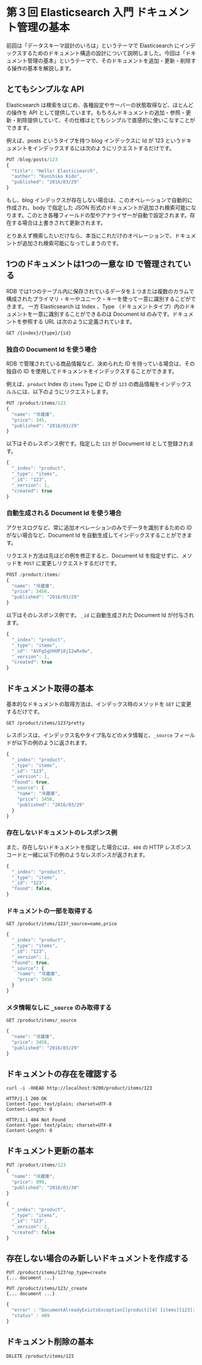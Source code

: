 # 第３回 Elasticsearch 入門 ドキュメント管理の基本
前回は「データスキーマ設計のいろは」というテーマで Elasticsearch にインデックスするためのドキュメント構造の設計について説明しました。今回は「ドキュメント管理の基本」というテーマで、そのドキュメントを追加・更新・削除する操作の基本を解説します。

## とてもシンプルな API
Elasticsearch は検索をはじめ、各種設定やサーバーの状態取得など、ほとんどの操作を API として提供しています。もちろんドキュメントの追加・参照・更新・削除提供していて、その仕様はとてもシンプルで直感的に使いこなすことができます。

例えば、posts というタイプを持つ blog インデックスに Id が 123 というドキュメントをインデックスするには次のようにリクエストするだけです。

```js
PUT /blog/posts/123
{
  "title": "Hello! Elasticsearch",
  "auther": "Kunihiko Kido",
  "published": "2016/03/29"
}
```

もし、blog インデックスが存在しない場合は、このオペレーションで自動的に作成され、body で指定した JSON 形式のドキュメントが追加され検索可能になります。このとき各種フィールドの型やアナライザーが自動で設定されます。存在する場合は上書きされて更新されます。

とりあえず検索したいだけなら、本当にこれだけのオペレーションで、ドキュメントが追加され検索可能になってしまうのです。

## 1つのドキュメントは1つの一意な ID で管理されている
RDB では1つのテーブル内に保存されているデータを１つまたは複数のカラムで構成されたプライマリ・キーやユニーク・キーを使って一意に識別するこどができます。
一方 Elasticsearch は Index 、Type （ドキュメントタイプ）内のドキュメントを一意に識別することができるのは Document Id のみです。ドキュメントを参照する URL は次のように定義されています。

```
GET /{index}/{type}/{id}
```

### 独自の Document Id を使う場合
RDB で管理されている商品情報など、決められた ID を持っている場合は、その独自の ID を使用してドキュメントをインデックスすることができます。

例えば、`product` Index の `items` Type に ID が `123` の商品情報をインデックスルルには、以下のようにリクエストします。

```js
PUT /product/items/123
{
  "name": "冷蔵庫",
  "price": 345,
  "published": "2016/03/29"
}
```

以下はそのレスポンス例です。指定した `123` が Document Id として登録されます。

```js
{
  "_index": "product",
  "_type": "items",
  "_id": "123",
  "_version": 1,
  "created": true
}
```

### 自動生成される Document Id を使う場合
アクセスログなど、常に追加オペレーションのみでデータを識別するための ID がない場合など、Document Id を自動生成してインデックスすることができます。

リクエスト方法は先ほどの例を修正すると、Document Id を指定せずに、メソッドを `POST` に変更しリクエストするだけです。

```js
POST /product/items/
{
  "name": "冷蔵庫",
  "price": 3456,
  "published": "2016/03/29"
}
```

以下はそのレスポンス例です。 `_id` に自動生成された Document Id が付与されます。

```js
{
  "_index": "product",
  "_type": "items",
  "_id": "AVFgSgVHUP18jI2wRx0w",
  "_version": 1,
  "created": true
}
```

## ドキュメント取得の基本
基本的なドキュメントの取得方法は、インデックス時のメソッドを `GET` に変更するだけです。

```
GET /product/items/123?pretty
```

レスポンスは、インデックス名やタイプ名などのメタ情報と、`_source` フィールドが以下の例のように返されます。

```js
{
  "_index": "product",
  "_type": "items",
  "_id": "123",
  "_version": 1,
  "found": true,
  "_source": {
    "name": "冷蔵庫",
    "price": 3456,
    "published": "2016/03/29"    
  }
}
```

### 存在しないドキュメントのレスポンス例
また、存在しないドキュメントを指定した場合には、`404` の HTTP レスポンスコードと一緒に以下の例のようなレスポンスが返されます。

```js
{
  "_index": "product",
  "_type": "items",
  "_id": "123",
  "found": false,  
}
```

### ドキュメントの一部を取得する

```
GET /product/items/123?_source=name,price
```

```js
{
  "_index": "product",
  "_type": "items",
  "_id": "123",
  "_version": 1,
  "found": true,
  "_source": {
    "name": "冷蔵庫",
    "price": 3456
  }
}
```

### メタ情報なしに `_source` のみ取得する

```
GET /product/items/_source
```


```js
{
  "name": "冷蔵庫",
  "price": 3456,
  "published": "2016/03/29"
}
```

## ドキュメントの存在を確認する

```
curl -i -XHEAD http://localhost:9200/product/items/123
```

```
HTTP/1.1 200 OK
Content-Type: text/plain; charset=UTF-8
Content-Length: 0
```


```
HTTP/1.1 404 Not Found
Content-Type: text/plain; charset=UTF-8
Content-Length: 0
```

## ドキュメント更新の基本

```js
PUT /product/items/123
{
  "name": "冷蔵庫",
  "price": 999,
  "published": "2016/03/30"
}
```


```js
{
  "_index": "product",
  "_type": "items",
  "_id": "123",
  "_version": 2,
  "created": false
}
```

## 存在しない場合のみ新しいドキュメントを作成する

```
PUT /product/items/123?op_type=create
{... document ...}
```

```
PUT /product/items/123/_create
{... document ...}
```


```js
{
  "error" : "DocumentAlreadyExistsException[[product][4] [items][123]: document already exists]",
  "status" : 409
}
```

## ドキュメント削除の基本

```
DELETE /product/items/123
```
